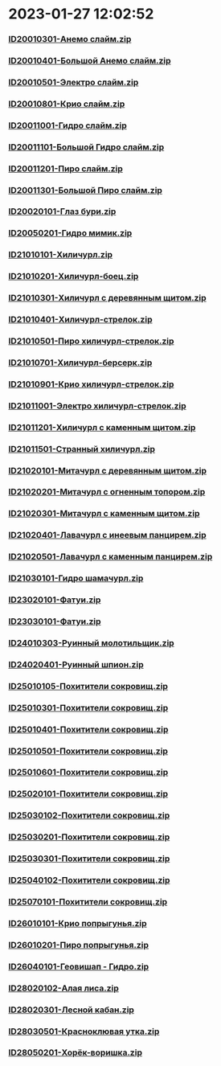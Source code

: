 # 2023-01-27 12:02:52

### [ID20010301-Анемо слайм.zip](https://raw.githubusercontent.com/Sam5440/Genshin_Impact_Teleport_Files/main/Genshin_Impact_Teleport/AutoGeneratePoint/Points%28Raw%29%5Bcn-en-ru%5D/ru-ru/Monster_And_Animal/ID1-BigWorld_LevelStreaming/ID20010301-%D0%90%D0%BD%D0%B5%D0%BC%D0%BE%20%D1%81%D0%BB%D0%B0%D0%B9%D0%BC.zip)

### [ID20010401-Большой Анемо слайм.zip](https://raw.githubusercontent.com/Sam5440/Genshin_Impact_Teleport_Files/main/Genshin_Impact_Teleport/AutoGeneratePoint/Points%28Raw%29%5Bcn-en-ru%5D/ru-ru/Monster_And_Animal/ID1-BigWorld_LevelStreaming/ID20010401-%D0%91%D0%BE%D0%BB%D1%8C%D1%88%D0%BE%D0%B9%20%D0%90%D0%BD%D0%B5%D0%BC%D0%BE%20%D1%81%D0%BB%D0%B0%D0%B9%D0%BC.zip)

### [ID20010501-Электро слайм.zip](https://raw.githubusercontent.com/Sam5440/Genshin_Impact_Teleport_Files/main/Genshin_Impact_Teleport/AutoGeneratePoint/Points%28Raw%29%5Bcn-en-ru%5D/ru-ru/Monster_And_Animal/ID1-BigWorld_LevelStreaming/ID20010501-%D0%AD%D0%BB%D0%B5%D0%BA%D1%82%D1%80%D0%BE%20%D1%81%D0%BB%D0%B0%D0%B9%D0%BC.zip)

### [ID20010801-Крио слайм.zip](https://raw.githubusercontent.com/Sam5440/Genshin_Impact_Teleport_Files/main/Genshin_Impact_Teleport/AutoGeneratePoint/Points%28Raw%29%5Bcn-en-ru%5D/ru-ru/Monster_And_Animal/ID1-BigWorld_LevelStreaming/ID20010801-%D0%9A%D1%80%D0%B8%D0%BE%20%D1%81%D0%BB%D0%B0%D0%B9%D0%BC.zip)

### [ID20011001-Гидро слайм.zip](https://raw.githubusercontent.com/Sam5440/Genshin_Impact_Teleport_Files/main/Genshin_Impact_Teleport/AutoGeneratePoint/Points%28Raw%29%5Bcn-en-ru%5D/ru-ru/Monster_And_Animal/ID1-BigWorld_LevelStreaming/ID20011001-%D0%93%D0%B8%D0%B4%D1%80%D0%BE%20%D1%81%D0%BB%D0%B0%D0%B9%D0%BC.zip)

### [ID20011101-Большой Гидро слайм.zip](https://raw.githubusercontent.com/Sam5440/Genshin_Impact_Teleport_Files/main/Genshin_Impact_Teleport/AutoGeneratePoint/Points%28Raw%29%5Bcn-en-ru%5D/ru-ru/Monster_And_Animal/ID1-BigWorld_LevelStreaming/ID20011101-%D0%91%D0%BE%D0%BB%D1%8C%D1%88%D0%BE%D0%B9%20%D0%93%D0%B8%D0%B4%D1%80%D0%BE%20%D1%81%D0%BB%D0%B0%D0%B9%D0%BC.zip)

### [ID20011201-Пиро слайм.zip](https://raw.githubusercontent.com/Sam5440/Genshin_Impact_Teleport_Files/main/Genshin_Impact_Teleport/AutoGeneratePoint/Points%28Raw%29%5Bcn-en-ru%5D/ru-ru/Monster_And_Animal/ID1-BigWorld_LevelStreaming/ID20011201-%D0%9F%D0%B8%D1%80%D0%BE%20%D1%81%D0%BB%D0%B0%D0%B9%D0%BC.zip)

### [ID20011301-Большой Пиро слайм.zip](https://raw.githubusercontent.com/Sam5440/Genshin_Impact_Teleport_Files/main/Genshin_Impact_Teleport/AutoGeneratePoint/Points%28Raw%29%5Bcn-en-ru%5D/ru-ru/Monster_And_Animal/ID1-BigWorld_LevelStreaming/ID20011301-%D0%91%D0%BE%D0%BB%D1%8C%D1%88%D0%BE%D0%B9%20%D0%9F%D0%B8%D1%80%D0%BE%20%D1%81%D0%BB%D0%B0%D0%B9%D0%BC.zip)

### [ID20020101-Глаз бури.zip](https://raw.githubusercontent.com/Sam5440/Genshin_Impact_Teleport_Files/main/Genshin_Impact_Teleport/AutoGeneratePoint/Points%28Raw%29%5Bcn-en-ru%5D/ru-ru/Monster_And_Animal/ID1-BigWorld_LevelStreaming/ID20020101-%D0%93%D0%BB%D0%B0%D0%B7%20%D0%B1%D1%83%D1%80%D0%B8.zip)

### [ID20050201-Гидро мимик.zip](https://raw.githubusercontent.com/Sam5440/Genshin_Impact_Teleport_Files/main/Genshin_Impact_Teleport/AutoGeneratePoint/Points%28Raw%29%5Bcn-en-ru%5D/ru-ru/Monster_And_Animal/ID1-BigWorld_LevelStreaming/ID20050201-%D0%93%D0%B8%D0%B4%D1%80%D0%BE%20%D0%BC%D0%B8%D0%BC%D0%B8%D0%BA.zip)

### [ID21010101-Хиличурл.zip](https://raw.githubusercontent.com/Sam5440/Genshin_Impact_Teleport_Files/main/Genshin_Impact_Teleport/AutoGeneratePoint/Points%28Raw%29%5Bcn-en-ru%5D/ru-ru/Monster_And_Animal/ID1-BigWorld_LevelStreaming/ID21010101-%D0%A5%D0%B8%D0%BB%D0%B8%D1%87%D1%83%D1%80%D0%BB.zip)

### [ID21010201-Хиличурл-боец.zip](https://raw.githubusercontent.com/Sam5440/Genshin_Impact_Teleport_Files/main/Genshin_Impact_Teleport/AutoGeneratePoint/Points%28Raw%29%5Bcn-en-ru%5D/ru-ru/Monster_And_Animal/ID1-BigWorld_LevelStreaming/ID21010201-%D0%A5%D0%B8%D0%BB%D0%B8%D1%87%D1%83%D1%80%D0%BB-%D0%B1%D0%BE%D0%B5%D1%86.zip)

### [ID21010301-Хиличурл с деревянным щитом.zip](https://raw.githubusercontent.com/Sam5440/Genshin_Impact_Teleport_Files/main/Genshin_Impact_Teleport/AutoGeneratePoint/Points%28Raw%29%5Bcn-en-ru%5D/ru-ru/Monster_And_Animal/ID1-BigWorld_LevelStreaming/ID21010301-%D0%A5%D0%B8%D0%BB%D0%B8%D1%87%D1%83%D1%80%D0%BB%20%D1%81%20%D0%B4%D0%B5%D1%80%D0%B5%D0%B2%D1%8F%D0%BD%D0%BD%D1%8B%D0%BC%20%D1%89%D0%B8%D1%82%D0%BE%D0%BC.zip)

### [ID21010401-Хиличурл-стрелок.zip](https://raw.githubusercontent.com/Sam5440/Genshin_Impact_Teleport_Files/main/Genshin_Impact_Teleport/AutoGeneratePoint/Points%28Raw%29%5Bcn-en-ru%5D/ru-ru/Monster_And_Animal/ID1-BigWorld_LevelStreaming/ID21010401-%D0%A5%D0%B8%D0%BB%D0%B8%D1%87%D1%83%D1%80%D0%BB-%D1%81%D1%82%D1%80%D0%B5%D0%BB%D0%BE%D0%BA.zip)

### [ID21010501-Пиро хиличурл-стрелок.zip](https://raw.githubusercontent.com/Sam5440/Genshin_Impact_Teleport_Files/main/Genshin_Impact_Teleport/AutoGeneratePoint/Points%28Raw%29%5Bcn-en-ru%5D/ru-ru/Monster_And_Animal/ID1-BigWorld_LevelStreaming/ID21010501-%D0%9F%D0%B8%D1%80%D0%BE%20%D1%85%D0%B8%D0%BB%D0%B8%D1%87%D1%83%D1%80%D0%BB-%D1%81%D1%82%D1%80%D0%B5%D0%BB%D0%BE%D0%BA.zip)

### [ID21010701-Хиличурл-берсерк.zip](https://raw.githubusercontent.com/Sam5440/Genshin_Impact_Teleport_Files/main/Genshin_Impact_Teleport/AutoGeneratePoint/Points%28Raw%29%5Bcn-en-ru%5D/ru-ru/Monster_And_Animal/ID1-BigWorld_LevelStreaming/ID21010701-%D0%A5%D0%B8%D0%BB%D0%B8%D1%87%D1%83%D1%80%D0%BB-%D0%B1%D0%B5%D1%80%D1%81%D0%B5%D1%80%D0%BA.zip)

### [ID21010901-Крио хиличурл-стрелок.zip](https://raw.githubusercontent.com/Sam5440/Genshin_Impact_Teleport_Files/main/Genshin_Impact_Teleport/AutoGeneratePoint/Points%28Raw%29%5Bcn-en-ru%5D/ru-ru/Monster_And_Animal/ID1-BigWorld_LevelStreaming/ID21010901-%D0%9A%D1%80%D0%B8%D0%BE%20%D1%85%D0%B8%D0%BB%D0%B8%D1%87%D1%83%D1%80%D0%BB-%D1%81%D1%82%D1%80%D0%B5%D0%BB%D0%BE%D0%BA.zip)

### [ID21011001-Электро хиличурл-стрелок.zip](https://raw.githubusercontent.com/Sam5440/Genshin_Impact_Teleport_Files/main/Genshin_Impact_Teleport/AutoGeneratePoint/Points%28Raw%29%5Bcn-en-ru%5D/ru-ru/Monster_And_Animal/ID1-BigWorld_LevelStreaming/ID21011001-%D0%AD%D0%BB%D0%B5%D0%BA%D1%82%D1%80%D0%BE%20%D1%85%D0%B8%D0%BB%D0%B8%D1%87%D1%83%D1%80%D0%BB-%D1%81%D1%82%D1%80%D0%B5%D0%BB%D0%BE%D0%BA.zip)

### [ID21011201-Хиличурл с каменным щитом.zip](https://raw.githubusercontent.com/Sam5440/Genshin_Impact_Teleport_Files/main/Genshin_Impact_Teleport/AutoGeneratePoint/Points%28Raw%29%5Bcn-en-ru%5D/ru-ru/Monster_And_Animal/ID1-BigWorld_LevelStreaming/ID21011201-%D0%A5%D0%B8%D0%BB%D0%B8%D1%87%D1%83%D1%80%D0%BB%20%D1%81%20%D0%BA%D0%B0%D0%BC%D0%B5%D0%BD%D0%BD%D1%8B%D0%BC%20%D1%89%D0%B8%D1%82%D0%BE%D0%BC.zip)

### [ID21011501-Странный хиличурл.zip](https://raw.githubusercontent.com/Sam5440/Genshin_Impact_Teleport_Files/main/Genshin_Impact_Teleport/AutoGeneratePoint/Points%28Raw%29%5Bcn-en-ru%5D/ru-ru/Monster_And_Animal/ID1-BigWorld_LevelStreaming/ID21011501-%D0%A1%D1%82%D1%80%D0%B0%D0%BD%D0%BD%D1%8B%D0%B9%20%D1%85%D0%B8%D0%BB%D0%B8%D1%87%D1%83%D1%80%D0%BB.zip)

### [ID21020101-Митачурл с деревянным щитом.zip](https://raw.githubusercontent.com/Sam5440/Genshin_Impact_Teleport_Files/main/Genshin_Impact_Teleport/AutoGeneratePoint/Points%28Raw%29%5Bcn-en-ru%5D/ru-ru/Monster_And_Animal/ID1-BigWorld_LevelStreaming/ID21020101-%D0%9C%D0%B8%D1%82%D0%B0%D1%87%D1%83%D1%80%D0%BB%20%D1%81%20%D0%B4%D0%B5%D1%80%D0%B5%D0%B2%D1%8F%D0%BD%D0%BD%D1%8B%D0%BC%20%D1%89%D0%B8%D1%82%D0%BE%D0%BC.zip)

### [ID21020201-Митачурл с огненным топором.zip](https://raw.githubusercontent.com/Sam5440/Genshin_Impact_Teleport_Files/main/Genshin_Impact_Teleport/AutoGeneratePoint/Points%28Raw%29%5Bcn-en-ru%5D/ru-ru/Monster_And_Animal/ID1-BigWorld_LevelStreaming/ID21020201-%D0%9C%D0%B8%D1%82%D0%B0%D1%87%D1%83%D1%80%D0%BB%20%D1%81%20%D0%BE%D0%B3%D0%BD%D0%B5%D0%BD%D0%BD%D1%8B%D0%BC%20%D1%82%D0%BE%D0%BF%D0%BE%D1%80%D0%BE%D0%BC.zip)

### [ID21020301-Митачурл с каменным щитом.zip](https://raw.githubusercontent.com/Sam5440/Genshin_Impact_Teleport_Files/main/Genshin_Impact_Teleport/AutoGeneratePoint/Points%28Raw%29%5Bcn-en-ru%5D/ru-ru/Monster_And_Animal/ID1-BigWorld_LevelStreaming/ID21020301-%D0%9C%D0%B8%D1%82%D0%B0%D1%87%D1%83%D1%80%D0%BB%20%D1%81%20%D0%BA%D0%B0%D0%BC%D0%B5%D0%BD%D0%BD%D1%8B%D0%BC%20%D1%89%D0%B8%D1%82%D0%BE%D0%BC.zip)

### [ID21020401-Лавачурл с инеевым панцирем.zip](https://raw.githubusercontent.com/Sam5440/Genshin_Impact_Teleport_Files/main/Genshin_Impact_Teleport/AutoGeneratePoint/Points%28Raw%29%5Bcn-en-ru%5D/ru-ru/Monster_And_Animal/ID1-BigWorld_LevelStreaming/ID21020401-%D0%9B%D0%B0%D0%B2%D0%B0%D1%87%D1%83%D1%80%D0%BB%20%D1%81%20%D0%B8%D0%BD%D0%B5%D0%B5%D0%B2%D1%8B%D0%BC%20%D0%BF%D0%B0%D0%BD%D1%86%D0%B8%D1%80%D0%B5%D0%BC.zip)

### [ID21020501-Лавачурл с каменным панцирем.zip](https://raw.githubusercontent.com/Sam5440/Genshin_Impact_Teleport_Files/main/Genshin_Impact_Teleport/AutoGeneratePoint/Points%28Raw%29%5Bcn-en-ru%5D/ru-ru/Monster_And_Animal/ID1-BigWorld_LevelStreaming/ID21020501-%D0%9B%D0%B0%D0%B2%D0%B0%D1%87%D1%83%D1%80%D0%BB%20%D1%81%20%D0%BA%D0%B0%D0%BC%D0%B5%D0%BD%D0%BD%D1%8B%D0%BC%20%D0%BF%D0%B0%D0%BD%D1%86%D0%B8%D1%80%D0%B5%D0%BC.zip)

### [ID21030101-Гидро шамачурл.zip](https://raw.githubusercontent.com/Sam5440/Genshin_Impact_Teleport_Files/main/Genshin_Impact_Teleport/AutoGeneratePoint/Points%28Raw%29%5Bcn-en-ru%5D/ru-ru/Monster_And_Animal/ID1-BigWorld_LevelStreaming/ID21030101-%D0%93%D0%B8%D0%B4%D1%80%D0%BE%20%D1%88%D0%B0%D0%BC%D0%B0%D1%87%D1%83%D1%80%D0%BB.zip)

### [ID23020101-Фатуи.zip](https://raw.githubusercontent.com/Sam5440/Genshin_Impact_Teleport_Files/main/Genshin_Impact_Teleport/AutoGeneratePoint/Points%28Raw%29%5Bcn-en-ru%5D/ru-ru/Monster_And_Animal/ID1-BigWorld_LevelStreaming/ID23020101-%D0%A4%D0%B0%D1%82%D1%83%D0%B8.zip)

### [ID23030101-Фатуи.zip](https://raw.githubusercontent.com/Sam5440/Genshin_Impact_Teleport_Files/main/Genshin_Impact_Teleport/AutoGeneratePoint/Points%28Raw%29%5Bcn-en-ru%5D/ru-ru/Monster_And_Animal/ID1-BigWorld_LevelStreaming/ID23030101-%D0%A4%D0%B0%D1%82%D1%83%D0%B8.zip)

### [ID24010303-Руинный молотильщик.zip](https://raw.githubusercontent.com/Sam5440/Genshin_Impact_Teleport_Files/main/Genshin_Impact_Teleport/AutoGeneratePoint/Points%28Raw%29%5Bcn-en-ru%5D/ru-ru/Monster_And_Animal/ID1-BigWorld_LevelStreaming/ID24010303-%D0%A0%D1%83%D0%B8%D0%BD%D0%BD%D1%8B%D0%B9%20%D0%BC%D0%BE%D0%BB%D0%BE%D1%82%D0%B8%D0%BB%D1%8C%D1%89%D0%B8%D0%BA.zip)

### [ID24020401-Руинный шпион.zip](https://raw.githubusercontent.com/Sam5440/Genshin_Impact_Teleport_Files/main/Genshin_Impact_Teleport/AutoGeneratePoint/Points%28Raw%29%5Bcn-en-ru%5D/ru-ru/Monster_And_Animal/ID1-BigWorld_LevelStreaming/ID24020401-%D0%A0%D1%83%D0%B8%D0%BD%D0%BD%D1%8B%D0%B9%20%D1%88%D0%BF%D0%B8%D0%BE%D0%BD.zip)

### [ID25010105-Похитители сокровищ.zip](https://raw.githubusercontent.com/Sam5440/Genshin_Impact_Teleport_Files/main/Genshin_Impact_Teleport/AutoGeneratePoint/Points%28Raw%29%5Bcn-en-ru%5D/ru-ru/Monster_And_Animal/ID1-BigWorld_LevelStreaming/ID25010105-%D0%9F%D0%BE%D1%85%D0%B8%D1%82%D0%B8%D1%82%D0%B5%D0%BB%D0%B8%20%D1%81%D0%BE%D0%BA%D1%80%D0%BE%D0%B2%D0%B8%D1%89.zip)

### [ID25010301-Похитители сокровищ.zip](https://raw.githubusercontent.com/Sam5440/Genshin_Impact_Teleport_Files/main/Genshin_Impact_Teleport/AutoGeneratePoint/Points%28Raw%29%5Bcn-en-ru%5D/ru-ru/Monster_And_Animal/ID1-BigWorld_LevelStreaming/ID25010301-%D0%9F%D0%BE%D1%85%D0%B8%D1%82%D0%B8%D1%82%D0%B5%D0%BB%D0%B8%20%D1%81%D0%BE%D0%BA%D1%80%D0%BE%D0%B2%D0%B8%D1%89.zip)

### [ID25010401-Похитители сокровищ.zip](https://raw.githubusercontent.com/Sam5440/Genshin_Impact_Teleport_Files/main/Genshin_Impact_Teleport/AutoGeneratePoint/Points%28Raw%29%5Bcn-en-ru%5D/ru-ru/Monster_And_Animal/ID1-BigWorld_LevelStreaming/ID25010401-%D0%9F%D0%BE%D1%85%D0%B8%D1%82%D0%B8%D1%82%D0%B5%D0%BB%D0%B8%20%D1%81%D0%BE%D0%BA%D1%80%D0%BE%D0%B2%D0%B8%D1%89.zip)

### [ID25010501-Похитители сокровищ.zip](https://raw.githubusercontent.com/Sam5440/Genshin_Impact_Teleport_Files/main/Genshin_Impact_Teleport/AutoGeneratePoint/Points%28Raw%29%5Bcn-en-ru%5D/ru-ru/Monster_And_Animal/ID1-BigWorld_LevelStreaming/ID25010501-%D0%9F%D0%BE%D1%85%D0%B8%D1%82%D0%B8%D1%82%D0%B5%D0%BB%D0%B8%20%D1%81%D0%BE%D0%BA%D1%80%D0%BE%D0%B2%D0%B8%D1%89.zip)

### [ID25010601-Похитители сокровищ.zip](https://raw.githubusercontent.com/Sam5440/Genshin_Impact_Teleport_Files/main/Genshin_Impact_Teleport/AutoGeneratePoint/Points%28Raw%29%5Bcn-en-ru%5D/ru-ru/Monster_And_Animal/ID1-BigWorld_LevelStreaming/ID25010601-%D0%9F%D0%BE%D1%85%D0%B8%D1%82%D0%B8%D1%82%D0%B5%D0%BB%D0%B8%20%D1%81%D0%BE%D0%BA%D1%80%D0%BE%D0%B2%D0%B8%D1%89.zip)

### [ID25020101-Похитители сокровищ.zip](https://raw.githubusercontent.com/Sam5440/Genshin_Impact_Teleport_Files/main/Genshin_Impact_Teleport/AutoGeneratePoint/Points%28Raw%29%5Bcn-en-ru%5D/ru-ru/Monster_And_Animal/ID1-BigWorld_LevelStreaming/ID25020101-%D0%9F%D0%BE%D1%85%D0%B8%D1%82%D0%B8%D1%82%D0%B5%D0%BB%D0%B8%20%D1%81%D0%BE%D0%BA%D1%80%D0%BE%D0%B2%D0%B8%D1%89.zip)

### [ID25030102-Похитители сокровищ.zip](https://raw.githubusercontent.com/Sam5440/Genshin_Impact_Teleport_Files/main/Genshin_Impact_Teleport/AutoGeneratePoint/Points%28Raw%29%5Bcn-en-ru%5D/ru-ru/Monster_And_Animal/ID1-BigWorld_LevelStreaming/ID25030102-%D0%9F%D0%BE%D1%85%D0%B8%D1%82%D0%B8%D1%82%D0%B5%D0%BB%D0%B8%20%D1%81%D0%BE%D0%BA%D1%80%D0%BE%D0%B2%D0%B8%D1%89.zip)

### [ID25030201-Похитители сокровищ.zip](https://raw.githubusercontent.com/Sam5440/Genshin_Impact_Teleport_Files/main/Genshin_Impact_Teleport/AutoGeneratePoint/Points%28Raw%29%5Bcn-en-ru%5D/ru-ru/Monster_And_Animal/ID1-BigWorld_LevelStreaming/ID25030201-%D0%9F%D0%BE%D1%85%D0%B8%D1%82%D0%B8%D1%82%D0%B5%D0%BB%D0%B8%20%D1%81%D0%BE%D0%BA%D1%80%D0%BE%D0%B2%D0%B8%D1%89.zip)

### [ID25030301-Похитители сокровищ.zip](https://raw.githubusercontent.com/Sam5440/Genshin_Impact_Teleport_Files/main/Genshin_Impact_Teleport/AutoGeneratePoint/Points%28Raw%29%5Bcn-en-ru%5D/ru-ru/Monster_And_Animal/ID1-BigWorld_LevelStreaming/ID25030301-%D0%9F%D0%BE%D1%85%D0%B8%D1%82%D0%B8%D1%82%D0%B5%D0%BB%D0%B8%20%D1%81%D0%BE%D0%BA%D1%80%D0%BE%D0%B2%D0%B8%D1%89.zip)

### [ID25040102-Похитители сокровищ.zip](https://raw.githubusercontent.com/Sam5440/Genshin_Impact_Teleport_Files/main/Genshin_Impact_Teleport/AutoGeneratePoint/Points%28Raw%29%5Bcn-en-ru%5D/ru-ru/Monster_And_Animal/ID1-BigWorld_LevelStreaming/ID25040102-%D0%9F%D0%BE%D1%85%D0%B8%D1%82%D0%B8%D1%82%D0%B5%D0%BB%D0%B8%20%D1%81%D0%BE%D0%BA%D1%80%D0%BE%D0%B2%D0%B8%D1%89.zip)

### [ID25070101-Похитители сокровищ.zip](https://raw.githubusercontent.com/Sam5440/Genshin_Impact_Teleport_Files/main/Genshin_Impact_Teleport/AutoGeneratePoint/Points%28Raw%29%5Bcn-en-ru%5D/ru-ru/Monster_And_Animal/ID1-BigWorld_LevelStreaming/ID25070101-%D0%9F%D0%BE%D1%85%D0%B8%D1%82%D0%B8%D1%82%D0%B5%D0%BB%D0%B8%20%D1%81%D0%BE%D0%BA%D1%80%D0%BE%D0%B2%D0%B8%D1%89.zip)

### [ID26010101-Крио попрыгунья.zip](https://raw.githubusercontent.com/Sam5440/Genshin_Impact_Teleport_Files/main/Genshin_Impact_Teleport/AutoGeneratePoint/Points%28Raw%29%5Bcn-en-ru%5D/ru-ru/Monster_And_Animal/ID1-BigWorld_LevelStreaming/ID26010101-%D0%9A%D1%80%D0%B8%D0%BE%20%D0%BF%D0%BE%D0%BF%D1%80%D1%8B%D0%B3%D1%83%D0%BD%D1%8C%D1%8F.zip)

### [ID26010201-Пиро попрыгунья.zip](https://raw.githubusercontent.com/Sam5440/Genshin_Impact_Teleport_Files/main/Genshin_Impact_Teleport/AutoGeneratePoint/Points%28Raw%29%5Bcn-en-ru%5D/ru-ru/Monster_And_Animal/ID1-BigWorld_LevelStreaming/ID26010201-%D0%9F%D0%B8%D1%80%D0%BE%20%D0%BF%D0%BE%D0%BF%D1%80%D1%8B%D0%B3%D1%83%D0%BD%D1%8C%D1%8F.zip)

### [ID26040101-Геовишап - Гидро.zip](https://raw.githubusercontent.com/Sam5440/Genshin_Impact_Teleport_Files/main/Genshin_Impact_Teleport/AutoGeneratePoint/Points%28Raw%29%5Bcn-en-ru%5D/ru-ru/Monster_And_Animal/ID1-BigWorld_LevelStreaming/ID26040101-%D0%93%D0%B5%D0%BE%D0%B2%D0%B8%D1%88%D0%B0%D0%BF%20-%20%D0%93%D0%B8%D0%B4%D1%80%D0%BE.zip)

### [ID28020102-Алая лиса.zip](https://raw.githubusercontent.com/Sam5440/Genshin_Impact_Teleport_Files/main/Genshin_Impact_Teleport/AutoGeneratePoint/Points%28Raw%29%5Bcn-en-ru%5D/ru-ru/Monster_And_Animal/ID1-BigWorld_LevelStreaming/ID28020102-%D0%90%D0%BB%D0%B0%D1%8F%20%D0%BB%D0%B8%D1%81%D0%B0.zip)

### [ID28020301-Лесной кабан.zip](https://raw.githubusercontent.com/Sam5440/Genshin_Impact_Teleport_Files/main/Genshin_Impact_Teleport/AutoGeneratePoint/Points%28Raw%29%5Bcn-en-ru%5D/ru-ru/Monster_And_Animal/ID1-BigWorld_LevelStreaming/ID28020301-%D0%9B%D0%B5%D1%81%D0%BD%D0%BE%D0%B9%20%D0%BA%D0%B0%D0%B1%D0%B0%D0%BD.zip)

### [ID28030501-Красноклювая утка.zip](https://raw.githubusercontent.com/Sam5440/Genshin_Impact_Teleport_Files/main/Genshin_Impact_Teleport/AutoGeneratePoint/Points%28Raw%29%5Bcn-en-ru%5D/ru-ru/Monster_And_Animal/ID1-BigWorld_LevelStreaming/ID28030501-%D0%9A%D1%80%D0%B0%D1%81%D0%BD%D0%BE%D0%BA%D0%BB%D1%8E%D0%B2%D0%B0%D1%8F%20%D1%83%D1%82%D0%BA%D0%B0.zip)

### [ID28050201-Хорёк-воришка.zip](https://raw.githubusercontent.com/Sam5440/Genshin_Impact_Teleport_Files/main/Genshin_Impact_Teleport/AutoGeneratePoint/Points%28Raw%29%5Bcn-en-ru%5D/ru-ru/Monster_And_Animal/ID1-BigWorld_LevelStreaming/ID28050201-%D0%A5%D0%BE%D1%80%D1%91%D0%BA-%D0%B2%D0%BE%D1%80%D0%B8%D1%88%D0%BA%D0%B0.zip)

